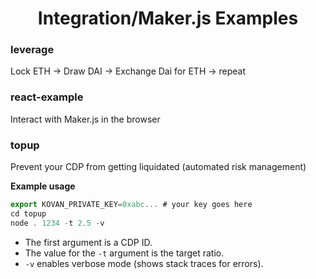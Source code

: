 <h1 align="center">
  Integration/Maker.js Examples
</h1>

### leverage

Lock ETH -> Draw DAI -> Exchange Dai for ETH -> repeat

### react-example

Interact with Maker.js in the browser

### topup

Prevent your CDP from getting liquidated (automated risk management)

__Example usage__
```js
export KOVAN_PRIVATE_KEY=0xabc... # your key goes here
cd topup
node . 1234 -t 2.5 -v
```
* The first argument is a CDP ID.
* The value for the `-t` argument is the target ratio.
* `-v` enables verbose mode (shows stack traces for errors).
